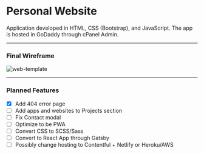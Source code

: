 # Personal Website

Application developed in HTML, CSS (Bootstrap), and JavaScript. The app is hosted in GoDaddy through cPanel Admin.

---

### Final Wireframe

![web-template](https://user-images.githubusercontent.com/50670255/68522638-56e06180-027b-11ea-8ae0-0be5571d314b.jpg)

---

### Planned Features

- [x] Add 404 error page
- [ ] Add apps and websites to Projects section
- [ ] Fix Contact modal
- [ ] Optimize to be PWA
- [ ] Convert CSS to SCSS/Sass
- [ ] Convert to React App through Gatsby
- [ ] Possibly change hosting to Contentful + Netlify or Heroku/AWS
